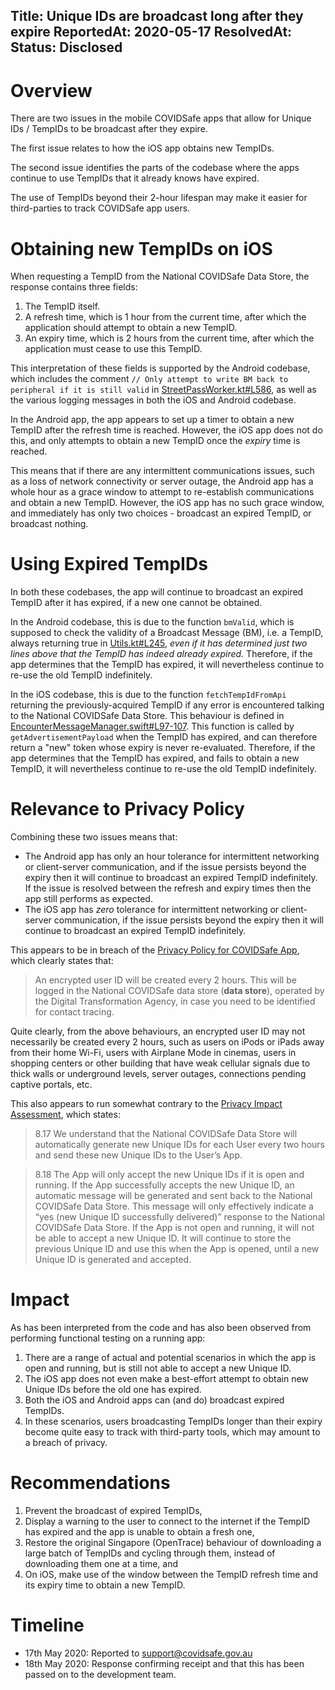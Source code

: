 Title: Unique IDs are broadcast long after they expire
ReportedAt: 2020-05-17
ResolvedAt: 
Status: Disclosed
---

# Overview

There are two issues in the mobile COVIDSafe apps that allow for Unique IDs / TempIDs to be broadcast after they expire.

The first issue relates to how the iOS app obtains new TempIDs.

The second issue identifies the parts of the codebase where the apps continue to use TempIDs that it already knows have expired.

The use of TempIDs beyond their 2-hour lifespan may make it easier for third-parties to track COVIDSafe app users.

# Obtaining new TempIDs on iOS

When requesting a TempID from the National COVIDSafe Data Store, the response contains three fields:

1. The TempID itself.
1. A refresh time, which is 1 hour from the current time, after which the application should attempt to obtain a new TempID.
1. An expiry time, which is 2 hours from the current time, after which the application must cease to use this TempID.

This interpretation of these fields is supported by the Android codebase, which includes the comment `// Only attempt to write BM back to peripheral if it is still valid` in [StreetPassWorker.kt#L586](https://github.com/AU-COVIDSafe/mobile-android/blob/b827cf3ccef72a3d38c6fc37466a99868823540f/app/src/main/java/au/gov/health/covidsafe/streetpass/StreetPassWorker.kt#L586), as well as the various logging messages in both the iOS and Android codebase.

In the Android app, the app appears to set up a timer to obtain a new TempID after the refresh time is reached. However, the iOS app does not do this, and only attempts to obtain a new TempID once the _expiry_ time is reached.

This means that if there are any intermittent communications issues, such as a loss of network connectivity or server outage, the Android app has a whole hour as a grace window to attempt to re-establish communications and obtain a new TempID. However, the iOS app has no such grace window, and immediately has only two choices - broadcast an expired TempID, or broadcast nothing.

# Using Expired TempIDs

In both these codebases, the app will continue to broadcast an expired TempID after it has expired, if a new one cannot be obtained.

In the Android codebase, this is due to the function `bmValid`, which is supposed to check the validity of a Broadcast Message (BM), i.e. a TempID, always returning true in [Utils.kt#L245](https://github.com/AU-COVIDSafe/mobile-android/blob/696e4ed498623a763b3fefc6982d2567691ea48d/app/src/main/java/au/gov/health/covidsafe/Utils.kt#L245), _even if it has determined just two lines above that the TempID has indeed already expired._ Therefore, if the app determines that the TempID has expired, it will nevertheless continue to re-use the old TempID indefinitely.

In the iOS codebase, this is due to the function `fetchTempIdFromApi` returning the previously-acquired TempID if any error is encountered talking to the National COVIDSafe Data Store. This behaviour is defined in [EncounterMessageManager.swift#L97-107](https://github.com/AU-COVIDSafe/mobile-ios/blob/3640e52eb2c29b55a8daab304c214750c389d1b2/CovidSafe/EncounterMessageManager.swift#L97-L107). This function is called by `getAdvertisementPayload` when the TempID has expired, and can therefore return a "new" token whose expiry is never re-evaluated. Therefore, if the app determines that the TempID has expired, and fails to obtain a new TempID, it will nevertheless continue to re-use the old TempID indefinitely.

# Relevance to Privacy Policy

Combining these two issues means that:

- The Android app has only an hour tolerance for intermittent networking or client-server communication, and if the issue persists beyond the expiry then it will continue to broadcast an expired TempID indefinitely. If the issue is resolved between the refresh and expiry times then the app still performs as expected.
- The iOS app has _zero_ tolerance for intermittent networking or client-server communication, if the issue persists beyond the expiry then it will continue to broadcast an expired TempID indefinitely.

This appears to be in breach of the [Privacy Policy for COVIDSafe App](https://www.health.gov.au/using-our-websites/privacy/privacy-policy-for-covidsafe-app#when-you-use-covidsafe), which clearly states that:

> An encrypted user ID will be created every 2 hours. This will be logged in the National COVIDSafe data store (**data store**), operated by the Digital Transformation Agency, in case you need to be identified for contact tracing.

Quite clearly, from the above behaviours, an encrypted user ID may not necessarily be created every 2 hours, such as users on iPods or iPads away from their home Wi-Fi, users with Airplane Mode in cinemas, users in shopping centers or other building that have weak cellular signals due to thick walls or underground levels, server outages, connections pending captive portals, etc.

This also appears to run somewhat contrary to the [Privacy Impact Assessment](https://www.health.gov.au/resources/publications/covidsafe-application-privacy-impact-assessment), which states:

> 8.17 We understand that the National COVIDSafe Data Store will automatically generate new Unique IDs for each User every two hours and send these new Unique IDs to the User’s App.

> 8.18 The App will only accept the new Unique IDs if it is open and running. If the App successfully accepts the new Unique ID, an automatic message will be generated and sent back to the National COVIDSafe Data Store. This message will only effectively indicate a “yes (new Unique ID successfully delivered)” response to the National COVIDSafe Data Store. If the App is not open and running, it will not be able to accept a new Unique ID. It will continue to store the previous Unique ID and use this when the App is opened, until a new Unique ID is generated and accepted.

# Impact

As has been interpreted from the code and has also been observed from performing functional testing on a running app:

1. There are a range of actual and potential scenarios in which the app is open and running, but is still not able to accept a new Unique ID.
1. The iOS app does not even make a best-effort attempt to obtain new Unique IDs before the old one has expired.
1. Both the iOS and Android apps can (and do) broadcast expired TempIDs.
1. In these scenarios, users broadcasting TempIDs longer than their expiry become quite easy to track with third-party tools, which may amount to a breach of privacy.

# Recommendations

1. Prevent the broadcast of expired TempIDs,
1. Display a warning to the user to connect to the internet if the TempID has expired and the app is unable to obtain a fresh one,
1. Restore the original Singapore (OpenTrace) behaviour of downloading a large batch of TempIDs and cycling through them, instead of downloading them one at a time, and
1. On iOS, make use of the window between the TempID refresh time and its expiry time to obtain a new TempID.

# Timeline
- 17th May 2020: Reported to support@covidsafe.gov.au
- 18th May 2020: Response confirming receipt and that this has been passed on to the development team.
